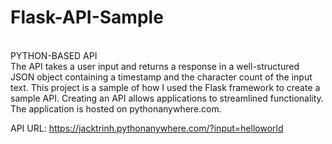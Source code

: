 # Flask-API-Sample
\
PYTHON-BASED API\
The API takes a user input and returns a response in a well-structured JSON object containing a timestamp and the character count of the input text.
This project is a sample of how I used the Flask framework to create a sample API.
Creating an API allows applications to streamlined functionality.
The application is hosted on pythonanywhere.com.

API URL:
https://jacktrinh.pythonanywhere.com/?input=helloworld
